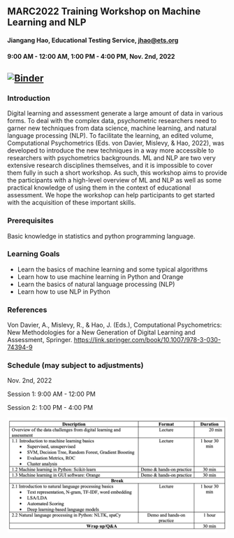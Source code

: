 ## MARC2022 Training Workshop on Machine Learning and NLP 

#### Jiangang Hao, Educational Testing Service, <jhao@ets.org>
#### 9:00 AM - 12:00 AM, 1:00 PM - 4:00 PM, Nov. 2nd, 2022

[![Binder](https://mybinder.org/badge_logo.svg)](https://mybinder.org/v2/gh/jgbrainstorm/marc2022_trainingworkshop/HEAD)
-----


### Introduction

Digital learning and assessment generate a large amount of data in various forms. To deal with the complex data,
psychometric researchers need to garner new techniques from data science, machine learning, and natural
language processing (NLP). To facilitate the learning, an edited volume, Computational Psychometrics (Eds. von
Davier, Mislevy, & Hao, 2022), was developed to introduce the new techniques in a way more accessible to
researchers with psychometrics backgrounds. ML and NLP are two very extensive research disciplines
themselves, and it is impossible to cover them fully in such a short workshop. As such, this workshop aims to
provide the participants with a high-level overview of ML and NLP as well as some practical knowledge of using
them in the context of educational assessment. We hope the workshop can help participants to get started with the
acquisition of these important skills.


### Prerequisites

Basic knowledge in statistics and python programming language. 


### Learning Goals
* Learn the basics of machine learning and some typical algorithms
* Learn how to use machine learning in Python and Orange
* Learn the basics of natural language processing (NLP)
* Learn how to use NLP in Python

### References

Von Davier, A., Mislevy, R., & Hao, J. (Eds.), Computational Psychometrics: New Methodologies for a New
Generation of Digital Learning and Assessment, Springer. <https://link.springer.com/book/10.1007/978-3-030-74394-9>


### Schedule (may subject to adjustments)
Nov. 2nd, 2022

Session 1: 9:00 AM - 12:00 PM

Session 2: 1:00 PM - 4:00 PM

<img src="schedule2022.png" alt="drawing1" width="1000"/>